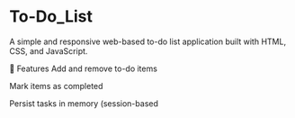 # To-Do_List
A simple and responsive web-based to-do list application built with HTML, CSS, and JavaScript.

🚀 Features
Add and remove to-do items

Mark items as completed

Persist tasks in memory (session-based

